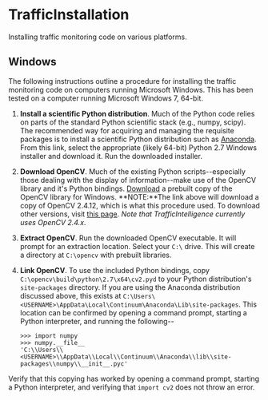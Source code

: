 # TrafficInstallation
Installing traffic monitoring code on various platforms.

## Windows
The following instructions outline a procedure for installing the traffic monitoring code on computers running Microsoft Windows. This has been tested on a computer running Microsoft Windows 7, 64-bit. 

1. **Install a scientific Python distribution**. Much of the Python code relies on parts of the standard Python scientific stack (e.g., numpy, scipy). The recommended way for acquiring and managing the requisite packages is to install a scientific Python distribution such as [Anaconda](https://www.continuum.io/downloads). From this link, select the appropriate (likely 64-bit) Python 2.7 Windows installer and download it. Run the downloaded installer. 
2. **Download OpenCV**. Much of the existing Python scripts--especially those dealing with the display of information--make use of the OpenCV library and it's Python bindings. [Download](https://sourceforge.net/projects/opencvlibrary/files/opencv-win/2.4.12/opencv-2.4.12.exe/download) a prebuilt copy of the OpenCV library for Windows. 
**NOTE:**The link above will download a copy of OpenCV 2.4.12, which is what this procedure used. To download other versions, visit [this page](http://opencv.org/downloads.html). *Note that TrafficIntelligence currently uses OpenCV 2.4.x*.
3. **Extract OpenCV**. Run the downloaded OpenCV executable. It will prompt for an extraction location. Select your `C:\` drive. This will create a directory at `C:\opencv` with prebuilt libraries.
4. **Link OpenCV**. To use the included Python bindings, copy `C:\opencv\build\python\2.7\x64\cv2.pyd` to your Python distribution's `site-packages` directory. If you are using the Anaconda distribution discussed above, this exists at `C:\Users\<USERNAME>\AppData\Local\Continuum\Anaconda\Lib\site-packages`. This location can be confirmed by opening a command prompt, starting a Python interpreter, and running the following--

    ```
    >>> import numpy
    >>> numpy.__file__
    'C:\\Users\\<USERNAME>\\AppData\\Local\\Continuum\\Anaconda\\lib\\site-packages\\numpy\\__init__.pyc'
    ```

Verify that this copying has worked by opening a command prompt, starting a Python interpreter, and verifying that `import cv2` does not throw an error.
